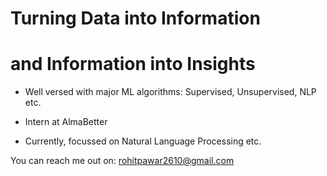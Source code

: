 # Turning Data into Information
#   and Information into Insights

* Well versed with major ML algorithms: Supervised, Unsupervised, NLP etc.

* Intern at AlmaBetter
* Currently, focussed on Natural Language Processing etc.

You can reach me out on: rohitpawar2610@gmail.com


<!--
**rohit-1026/rohit-1026** is a ✨ _special_ ✨ repository because its `README.md` (this file) appears on your GitHub profile.

Here are some ideas to get you started:

- 🔭 I’m currently working on ...
- 🌱 I’m currently learning ...
- 👯 I’m looking to collaborate on ...
- 🤔 I’m looking for help with ...
- 💬 Ask me about ...
- 📫 How to reach me: ...
- 😄 Pronouns: ...
- ⚡ Fun fact: ...
-->
